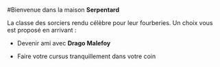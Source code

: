 #Bienvenue dans la maison **Serpentard**

La classe des sorciers rendu célèbre pour leur fourberies.
Un choix vous est proposé en arrivant :

* Devenir ami avec **Drago Malefoy**

* Faire votre cursus tranquillement dans votre coin
